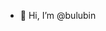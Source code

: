 - 👋 Hi, I’m @bulubin

<!---
bulubin/bulubin is a ✨ special ✨ repository because its `README.md` (this file) appears on your GitHub profile.
You can click the Preview link to take a look at your changes.
--->

